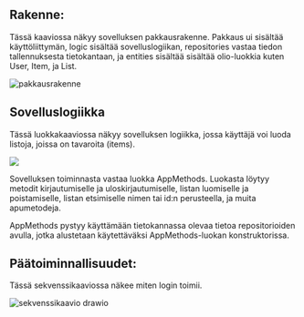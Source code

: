 ## Rakenne:

Tässä kaaviossa näkyy sovelluksen pakkausrakenne. Pakkaus ui sisältää käyttöliittymän, logic sisältää sovelluslogiikan, repositories vastaa tiedon tallennuksesta tietokantaan, ja entities sisältää sisältää olio-luokkia kuten User, Item, ja List.

![pakkausrakenne](https://user-images.githubusercontent.com/101975853/235751379-a62af052-9c6d-4331-9825-a3eafc67558b.png)


## Sovelluslogiikka

Tässä luokkakaaviossa näkyy sovelluksen logiikka, jossa käyttäjä voi luoda listoja, joissa on tavaroita (items).

[![](https://mermaid.ink/img/pako:eNptkbEKAjEMhl_lyCje4HqDk4ugk7gVJLRRC9dW2hSR497dtt7JVcwUPn6-tMkA0imCDhrZYwg7jTePRtim1J7JNAJWApq23U7dQQeeA7mvApvUnQP5OVCshQwzyhUTsGhoyR4p-XRezWysHXlU5cjgotUS9Rn9evOsRe5Hm79YaXUC_7Q1ks4y2e8eRliDIW9Qq7TL4hPAd0ovgS61iq4YexYgbI5iZHd6WQkd-0hriA-FTNPyobtiHxIlpdn54-c-5UzjGztCe48?type=png)](https://mermaid.live/edit#pako:eNptkbEKAjEMhl_lyCje4HqDk4ugk7gVJLRRC9dW2hSR497dtt7JVcwUPn6-tMkA0imCDhrZYwg7jTePRtim1J7JNAJWApq23U7dQQeeA7mvApvUnQP5OVCshQwzyhUTsGhoyR4p-XRezWysHXlU5cjgotUS9Rn9evOsRe5Hm79YaXUC_7Q1ks4y2e8eRliDIW9Qq7TL4hPAd0ovgS61iq4YexYgbI5iZHd6WQkd-0hriA-FTNPyobtiHxIlpdn54-c-5UzjGztCe48)

Sovelluksen toiminnasta vastaa luokka AppMethods. Luokasta löytyy metodit kirjautumiselle ja uloskirjautumiselle, listan luomiselle ja poistamiselle, listan etsimiselle nimen tai id:n perusteella, ja muita apumetodeja. 

AppMethods pystyy käyttämään tietokannassa olevaa tietoa repositorioiden avulla, jotka alustetaan käytettäväksi AppMethods-luokan konstruktorissa.


## Päätoiminnallisuudet:

Tässä sekvenssikaaviossa näkee miten login toimii.

![sekvenssikaavio drawio](https://user-images.githubusercontent.com/101975853/235678862-8288fdda-6730-45c9-ba7c-409b6671d6bf.png)


